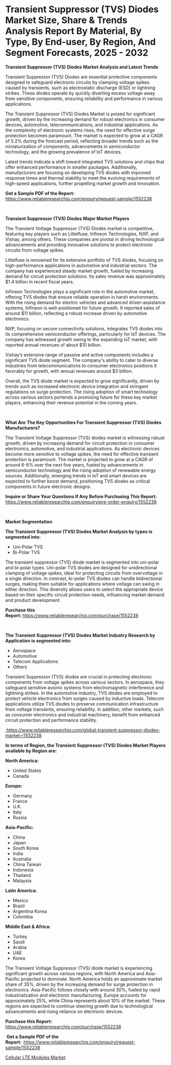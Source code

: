 <p><h1>Transient Suppressor (TVS) Diodes Market Size, Share & Trends Analysis Report By Material, By Type, By End-user, By Region, And Segment Forecasts, 2025 - 2032</h1></p><p><strong>Transient Suppressor (TVS) Diodes Market Analysis and Latest Trends</strong></p>
<p><p>Transient Suppressor (TVS) Diodes are essential protective components designed to safeguard electronic circuits by clamping voltage spikes caused by transients, such as electrostatic discharge (ESD) or lightning strikes. These diodes operate by quickly diverting excess voltage away from sensitive components, ensuring reliability and performance in various applications.</p><p>The Transient Suppressor (TVS) Diodes Market is poised for significant growth, driven by the increasing demand for robust electronics in consumer devices, automotive, telecommunications, and industrial applications. As the complexity of electronic systems rises, the need for effective surge protection becomes paramount. The market is expected to grow at a CAGR of 5.2% during the forecast period, reflecting broader trends such as the miniaturization of components, advancements in semiconductor technology, and the growing prevalence of IoT devices. </p><p>Latest trends indicate a shift toward integrated TVS solutions and chips that offer enhanced performance in smaller packages. Additionally, manufacturers are focusing on developing TVS diodes with improved response times and thermal stability to meet the evolving requirements of high-speed applications, further propelling market growth and innovation.</p></p>
<p><strong>Get a Sample PDF of the Report:&nbsp;</strong> <a href="https://www.reliableresearchiq.com/enquiry/request-sample/1552238?utm_campaign=1743&utm_medium=2&utm_source=Github&utm_content=ia&utm_term=12022025&utm_id=transient-suppressor-tvs-diodes">https://www.reliableresearchiq.com/enquiry/request-sample/1552238</a></p>
<p>&nbsp;</p>
<p><strong>Transient Suppressor (TVS) Diodes Major Market Players</strong></p>
<p><p>The Transient Voltage Suppressor (TVS) Diodes market is competitive, featuring key players such as Littelfuse, Infineon Technologies, NXP, and Vishay, among others. These companies are pivotal in driving technological advancements and providing innovative solutions to protect electronic circuits from voltage spikes.</p><p>Littelfuse is renowned for its extensive portfolio of TVS diodes, focusing on high-performance applications in automotive and industrial sectors. The company has experienced steady market growth, fueled by increasing demand for circuit protection solutions. Its sales revenue was approximately $1.4 billion in recent fiscal years.</p><p>Infineon Technologies plays a significant role in the automotive market, offering TVS diodes that ensure reliable operation in harsh environments. With the rising demand for electric vehicles and advanced driver-assistance systems, Infineon is well-positioned for future growth. It reported sales of around $11 billion, reflecting a robust increase driven by automotive electronics.</p><p>NXP, focusing on secure connectivity solutions, integrates TVS diodes into its comprehensive semiconductor offerings, particularly for IoT devices. The company has witnessed growth owing to the expanding IoT market, with reported annual revenues of about $10 billion.</p><p>Vishay’s extensive range of passive and active components includes a significant TVS diode segment. The company's ability to cater to diverse industries from telecommunications to consumer electronics positions it favorably for growth, with annual revenues around $3 billion.</p><p>Overall, the TVS diode market is expected to grow significantly, driven by trends such as increased electronic device integration and stringent regulations on surge protection. The rising adoption of smart technology across various sectors portends a promising future for these key market players, enhancing their revenue potential in the coming years.</p></p>
<p>&nbsp;</p>
<p><strong>What Are The Key Opportunities For Transient Suppressor (TVS) Diodes Manufacturers?</strong></p>
<p><p>The Transient Voltage Suppressor (TVS) diodes market is witnessing robust growth, driven by increasing demand for circuit protection in consumer electronics, automotive, and industrial applications. As electronic devices become more sensitive to voltage spikes, the need for effective transient protection is paramount. The market is projected to grow at a CAGR of around 6-8% over the next five years, fueled by advancements in semiconductor technology and the rising adoption of renewable energy sources. Additionally, emerging trends in IoT and smart devices are expected to further boost demand, positioning TVS diodes as critical components in future electronic designs.</p></p>
<p><strong>Inquire or Share Your Questions If Any Before Purchasing This Report:</strong> <a href="https://www.reliableresearchiq.com/enquiry/pre-order-enquiry/1552238?utm_campaign=1743&utm_medium=2&utm_source=Github&utm_content=ia&utm_term=12022025&utm_id=transient-suppressor-tvs-diodes">https://www.reliableresearchiq.com/enquiry/pre-order-enquiry/1552238</a></p>
<p>&nbsp;</p>
<p><strong>Market Segmentation</strong></p>
<p><strong>The Transient Suppressor (TVS) Diodes Market Analysis by types is segmented into:</strong></p>
<p><ul><li>Uni-Polar TVS</li><li>Bi-Polar TVS</li></ul></p>
<p><p>The transient suppressor (TVS) diode market is segmented into uni-polar and bi-polar types. Uni-polar TVS diodes are designed for unidirectional clamping of voltage spikes, ideal for protecting circuits from overvoltage in a single direction. In contrast, bi-polar TVS diodes can handle bidirectional surges, making them suitable for applications where voltage can swing in either direction. This diversity allows users to select the appropriate device based on their specific circuit protection needs, influencing market demand and product development.</p></p>
<p><strong>Purchase this Report:&nbsp;</strong><a href="https://www.reliableresearchiq.com/purchase/1552238?utm_campaign=1743&utm_medium=2&utm_source=Github&utm_content=ia&utm_term=12022025&utm_id=transient-suppressor-tvs-diodes">https://www.reliableresearchiq.com/purchase/1552238</a></p>
<p>&nbsp;</p>
<p><strong>The Transient Suppressor (TVS) Diodes Market Industry Research by Application is segmented into:</strong></p>
<p><ul><li>Aerospace</li><li>Automotive</li><li>Telecom Applications</li><li>Others</li></ul></p>
<p><p>Transient Suppressor (TVS) diodes are crucial in protecting electronic components from voltage spikes across various sectors. In aerospace, they safeguard sensitive avionic systems from electromagnetic interference and lightning strikes. In the automotive industry, TVS diodes are employed to protect vehicle electronics from surges caused by inductive loads. Telecom applications utilize TVS diodes to preserve communication infrastructure from voltage transients, ensuring reliability. In addition, other markets, such as consumer electronics and industrial machinery, benefit from enhanced circuit protection and performance stability.</p></p>
<p><a href="https://www.reliableresearchiq.com/global-transient-suppressor-diodes-market-r1552238?utm_campaign=1743&utm_medium=2&utm_source=Github&utm_content=ia&utm_term=12022025&utm_id=transient-suppressor-tvs-diodes">&nbsp;https://www.reliableresearchiq.com/global-transient-suppressor-diodes-market-r1552238</a></p>
<p><strong>In terms of Region, the Transient Suppressor (TVS) Diodes Market Players available by Region are:</strong></p>
<p>
    <p> <strong> North America: </strong>
        <ul>
            <li>United States</li>
            <li>Canada</li>
        </ul>
        </p> 
    <p> <strong> Europe: </strong>
        <ul>
            <li>Germany</li>
            <li>France</li>
            <li>U.K.</li>
            <li>Italy</li>
            <li>Russia</li>
        </ul>
        </p> 
    <p> <strong> Asia-Pacific: </strong>
        <ul>
            <li>China</li>
            <li>Japan</li>
            <li>South Korea</li>
            <li>India</li>
            <li>Australia</li>
            <li>China Taiwan</li>
            <li>Indonesia</li>
            <li>Thailand</li>
            <li>Malaysia</li>
        </ul>
        </p> 
    <p> <strong> Latin America: </strong>
        <ul>
            <li>Mexico</li>
            <li>Brazil</li>
            <li>Argentina Korea</li>
            <li>Colombia</li>
        </ul>
        </p> 
    <p> <strong> Middle East & Africa: </strong>
        <ul>
            <li>Turkey</li>
            <li>Saudi</li>
            <li>Arabia</li>
            <li>UAE</li>
            <li>Korea</li>
        </ul>
    </p>
    </p>
<p><p>The Transient Voltage Suppressor (TVS) diode market is experiencing significant growth across various regions, with North America and Asia-Pacific projected to dominate. North America holds an approximate market share of 35%, driven by the increasing demand for surge protection in electronics. Asia-Pacific follows closely with around 30%, fueled by rapid industrialization and electronic manufacturing. Europe accounts for approximately 25%, while China represents about 10% of the market. These regions are expected to continue steering growth due to technological advancements and rising reliance on electronic devices.</p></p>
<p><strong>Purchase this Report: </strong><a href="https://www.reliableresearchiq.com/purchase/1552238?utm_campaign=1743&utm_medium=2&utm_source=Github&utm_content=ia&utm_term=12022025&utm_id=transient-suppressor-tvs-diodes">https://www.reliableresearchiq.com/purchase/1552238</a></p>
<p>&nbsp;<strong>Get a Sample PDF of the Report:&nbsp;&nbsp;</strong><a href="https://www.reliableresearchiq.com/enquiry/request-sample/1552238?utm_campaign=1743&utm_medium=2&utm_source=Github&utm_content=ia&utm_term=12022025&utm_id=transient-suppressor-tvs-diodes">https://www.reliableresearchiq.com/enquiry/request-sample/1552238</a></p>
<p><strong></strong></p>
<p><p><a href="https://github.com/marlanamarvn/Market-Research-Report-List-1/blob/main/cellular-lte-modules-market.md?utm_campaign=1743&utm_medium=2&utm_source=Github&utm_content=ia&utm_term=12022025&utm_id=transient-suppressor-tvs-diodes">Cellular LTE Modules Market</a></p></p>